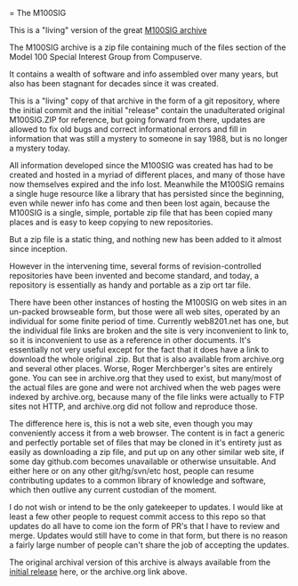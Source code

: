 = The M100SIG

This is a "living" version of the great [M100SIG archive](https://archive.org/details/M100SIG)  

The M100SIG archive is a zip file containing much of the files section of the Model 100 Special Interest Group from Compuserve.

It contains a wealth of software and info assembled over many years, but also has been stagnant for decades since it was created.

This is a "living" copy of that archive in the form of a git repository, where the initial commit and the initial "release" contain the unadulterated original M100SIG.ZIP for reference, but going forward from there, updates are allowed to fix old bugs and correct informational errors and fill in information that was still a mystery to someone in say 1988, but is no longer a mystery today.

All information developed since the M100SIG was created has had to be created and hosted in a myriad of different places, and many of those have now themselves expired and the info lost. Meanwhile the M100SIG remains a single huge resource like a library that has persisted since the beginning, even while newer info has come and then been lost again, because the M100SIG is a single, simple, portable zip file that has been copied many places and is easy to keep copying to new repositories.

But a zip file is a static thing, and nothing new has been added to it almost since inception.

However in the intervening time, several forms of revision-controlled repositories have been invented and become standard, and today, a repository is essentially as handy and portable as a zip ort tar file.

There have been other instances of hosting the M100SIG on web sites in an un-packed browseable form, but those were all web sites, operated by an individual for some finite period of time. Currently web8201.net has one, but the individual file links are broken and the site is very inconvenient to link to, so it is inconvenient to use as a reference in other documents. It's essentially not very useful except for the fact that it does have a link to download the whole original .zip. But that is also available from archive.org and several other places. Worse, Roger Merchberger's sites are entirely gone. You can see in archive.org that they used to exist, but many/most of the actual files are gone and were not archived when the web pages were indexed by archive.org, because many of the file links were actually to FTP sites not HTTP, and archive.org did not follow and reproduce those.

The difference here is, this is not a web site, even though you may conveniently access it from a web browser. The content is in fact a generic and perfectly portable set of files that may be cloned in it's entirety just as easily as downloading a zip file, and put up on any other similar web site, if some day github.com becomes unavailable or otherwise unsuitable. And either here or on any other git/hg/svn/etc host, people can resume contributing updates to a common library of knowledge and software, which then outlive any current custodian of the moment.

I do not wish or intend to be the only gatekeeper to updates. I would like at least a few other people to request commit access to this repo so that updates do all have to come ion the form of PR's that I have to review and merge. Updates would still have to come in that form, but there is no reason a fairly large number of people can't share the job of accepting the updates.

The original archival version of this archive is always available from the [initial release](../../releases/tag/v0) here, or the archive.org link above.
